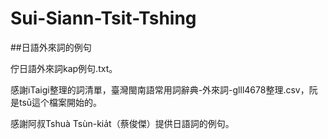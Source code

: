 # Sui-Siann-Tsit-Tshing



##日語外來詞的例句

佇日語外來詞kap例句.txt。

感謝iTaigi整理的詞清單，臺灣閩南語常用詞辭典-外來詞-glll4678整理.csv，阮是tsū這个檔案開始的。

感謝阿叔Tshuà Tsùn-kia̍t（蔡俊傑）提供日語詞的例句。


